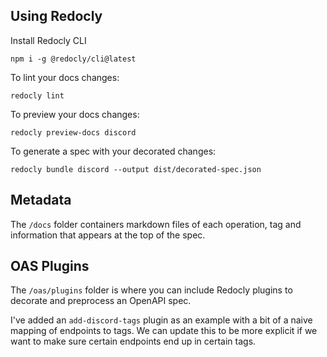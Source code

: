 ## Using Redocly

Install Redocly CLI

``` shell
npm i -g @redocly/cli@latest
```

To lint your docs changes:

``` shell
redocly lint
```

To preview your docs changes:

``` shell
redocly preview-docs discord
```

To generate a spec with your decorated changes:

``` shell
redocly bundle discord --output dist/decorated-spec.json
```

## Metadata

The `/docs` folder containers markdown files of each operation, tag and information that appears at the top of the spec.

## OAS Plugins

The `/oas/plugins` folder is where you can include Redocly plugins to decorate and preprocess an OpenAPI spec.

I've added an `add-discord-tags` plugin as an example with a bit of a naive mapping of endpoints to tags. We can update this to be more explicit if we want to make sure certain endpoints end up in certain tags.